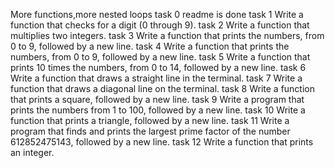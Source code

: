 More functions,more nested loops
task 0 readme is done
task 1 Write a function that checks for a digit (0 through 9).
task 2 Write a function that multiplies two integers.
task 3 Write a function that prints the numbers, from 0 to 9, followed by a new line.
task 4 Write a function that prints the numbers, from 0 to 9, followed by a new line.
task 5 Write a function that prints 10 times the numbers, from 0 to 14, followed by a new line.
task 6 Write a function that draws a straight line in the terminal.
task 7 Write a function that draws a diagonal line on the terminal.
task 8 Write a function that prints a square, followed by a new line.
task 9 Write a program that prints the numbers from 1 to 100, followed by a new line.
task 10 Write a function that prints a triangle, followed by a new line.
task 11 Write a program that finds and prints the largest prime factor of the number 612852475143, followed by a new line.
task 12 Write a function that prints an integer.
